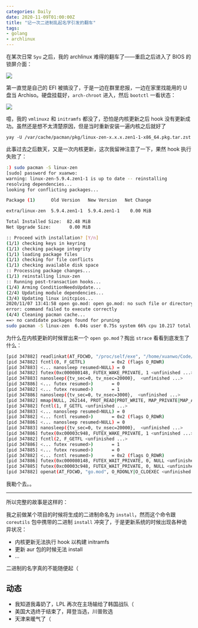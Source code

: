 ```yaml
---
categories: Daily
date: 2020-11-09T01:00:00Z
title: "记一次二进制乱起名字引发的翻车"
tags:
- golang
- archlinux
---
```


在某次日常 `Syu` 之后，我的 archlinux 难得的翻车了——重启之后进入了 BIOS 的锁屏介面：

![](bios_lock.jpg)

第一直觉是自己的 EFI 被搞没了，于是一边在群里悲报，一边在家里找能用的 U 盘当 Archiso。硬盘挂载好，`arch-chroot` 进入，然后 `bootctl` 一看状态：

![](bootctl.jpg)

噫，我的 `vmlinuxz` 和 `initramfs` 都没了，恐怕是内核更新之后 hook 没有更新成功。虽然还是想不太清楚原因，但是当时重新安装一遍内核之后就好了

```
yay -U /var/cache/pacman/pkg/linux-zen-x.x.x.zen1-1-x86_64.pkg.tar.zst
```

此事过去之后数天，又是一次内核更新，这次我留神注意了一下，果然 hook 执行失败了：

```bash
:) sudo pacman -S linux-zen
[sudo] password for xuanwo:
warning: linux-zen-5.9.4.zen1-1 is up to date -- reinstalling
resolving dependencies...
looking for conflicting packages...

Package (1)      Old Version   New Version   Net Change

extra/linux-zen  5.9.4.zen1-1  5.9.4.zen1-1    0.00 MiB

Total Installed Size:  82.48 MiB
Net Upgrade Size:       0.00 MiB

:: Proceed with installation? [Y/n]
(1/1) checking keys in keyring                                                                                      [#####################################################################] 100%
(1/1) checking package integrity                                                                                    [#####################################################################] 100%
(1/1) loading package files                                                                                         [#####################################################################] 100%
(1/1) checking for file conflicts                                                                                   [#####################################################################] 100%
(1/1) checking available disk space                                                                                 [#####################################################################] 100%
:: Processing package changes...
(1/1) reinstalling linux-zen                                                                                        [#####################################################################] 100%
:: Running post-transaction hooks...
(1/4) Arming ConditionNeedsUpdate...
(2/4) Updating module dependencies...
(3/4) Updating linux initcpios...
2020/11/07 13:41:58 open go.mod: open go.mod: no such file or directory
error: command failed to execute correctly
(4/4) Cleaning pacman cache...
==> no candidate packages found for pruning
sudo pacman -S linux-zen  6.04s user 0.75s system 66% cpu 10.217 total
```

为什么在内核更新的时候冒出来一个 `open go.mod`？掏出 `strace` 看看到底发生了什么：

```bash
[pid 347882] readlinkat(AT_FDCWD, "/proc/self/exe", "/home/xuanwo/Code/go/bin/install", 128) = 32
[pid 347882] fcntl(0, F_GETFL)          = 0x2 (flags O_RDWR)
[pid 347883] <... nanosleep resumed>NULL) = 0
[pid 347882] futex(0xc000080148, FUTEX_WAKE_PRIVATE, 1 <unfinished ...>
[pid 347883] nanosleep({tv_sec=0, tv_nsec=20000},  <unfinished ...>
[pid 347886] <... futex resumed>)       = 0
[pid 347882] <... futex resumed>)       = 1
[pid 347886] nanosleep({tv_sec=0, tv_nsec=3000},  <unfinished ...>
[pid 347882] mmap(NULL, 262144, PROT_READ|PROT_WRITE, MAP_PRIVATE|MAP_ANONYMOUS, -1, 0) = 0x7fc077f0d000
[pid 347882] fcntl(1, F_GETFL <unfinished ...>
[pid 347883] <... nanosleep resumed>NULL) = 0
[pid 347882] <... fcntl resumed>)       = 0x2 (flags O_RDWR)
[pid 347886] <... nanosleep resumed>NULL) = 0
[pid 347883] nanosleep({tv_sec=0, tv_nsec=20000},  <unfinished ...>
[pid 347886] futex(0xc00003c948, FUTEX_WAKE_PRIVATE, 1 <unfinished ...>
[pid 347882] fcntl(2, F_GETFL <unfinished ...>
[pid 347886] <... futex resumed>)       = 1
[pid 347885] <... futex resumed>)       = 0
[pid 347882] <... fcntl resumed>)       = 0x2 (flags O_RDWR)
[pid 347886] futex(0xc000080148, FUTEX_WAIT_PRIVATE, 0, NULL <unfinished ...>
[pid 347885] futex(0xc00003c948, FUTEX_WAIT_PRIVATE, 0, NULL <unfinished ...>
[pid 347882] openat(AT_FDCWD, "go.mod", O_RDONLY|O_CLOEXEC <unfinished ...>
```

我勒个去。。

---

所以完整的故事是这样的：

我之前做某个项目的时候将生成的二进制命名为 `install`，然而这个命令跟 `coreutils` 包中携带的二进制 `install` 冲突了，于是更新系统的时候出现各种诡异状况：

- 内核更新无法执行 hook 以构建 initramfs
- 更新 aur 包的时候无法 install
- ...


二进制的名字真的不能随便起（

## 动态

- 我知道我毒奶了，LPL 再次在主场输给了韩国战队（
- 美国大选终于结束了，拜登当选，川普败选
- 天津来暖气了（